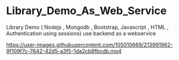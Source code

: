 # Library_Demo_As_Web_Service
Library Demo ( Nodejs , Mongodb , Bootstrap, Javascript , HTML , Authentication using sessions) use backend as a webservice


https://user-images.githubusercontent.com/105010669/213991962-9f109f7c-7642-42d5-a3f5-1da2cb8fbcdb.mp4

